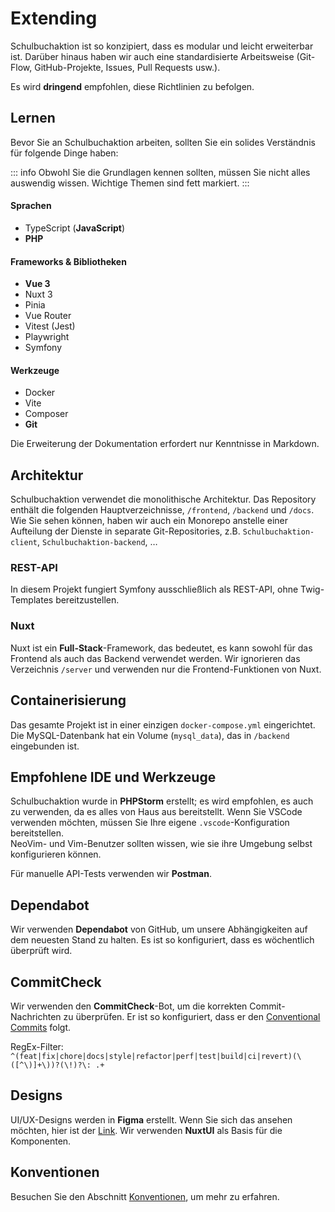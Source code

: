 # Extending

Schulbuchaktion ist so konzipiert, dass es modular und leicht erweiterbar ist.
Darüber hinaus haben wir auch eine standardisierte Arbeitsweise (Git-Flow, GitHub-Projekte, Issues, Pull Requests usw.).

Es wird **dringend** empfohlen, diese Richtlinien zu befolgen.

## Lernen

Bevor Sie an Schulbuchaktion arbeiten, sollten Sie ein solides Verständnis für folgende Dinge haben:

::: info
Obwohl Sie die Grundlagen kennen sollten, müssen Sie nicht alles auswendig wissen.
Wichtige Themen sind fett markiert.
:::

#### Sprachen

- TypeScript (**JavaScript**)
- **PHP**

#### Frameworks & Bibliotheken

- **Vue 3**
- Nuxt 3
- Pinia
- Vue Router
- Vitest (Jest)
- Playwright
- Symfony

#### Werkzeuge

- Docker
- Vite
- Composer
- **Git**

Die Erweiterung der Dokumentation erfordert nur Kenntnisse in Markdown.

## Architektur

Schulbuchaktion verwendet die monolithische Architektur.
Das Repository enthält die folgenden Hauptverzeichnisse, `/frontend`, `/backend` und `/docs`.
Wie Sie sehen können, haben wir auch ein Monorepo anstelle einer Aufteilung der Dienste in separate Git-Repositories,
z.B. `Schulbuchaktion-client`, `Schulbuchaktion-backend`, …

### REST-API

In diesem Projekt fungiert Symfony ausschließlich als REST-API, ohne Twig-Templates bereitzustellen.

### Nuxt

Nuxt ist ein **Full-Stack**-Framework, das bedeutet, es kann sowohl für das Frontend als auch das Backend verwendet
werden.
Wir ignorieren das Verzeichnis `/server` und verwenden nur die Frontend-Funktionen von Nuxt.

## Containerisierung

Das gesamte Projekt ist in einer einzigen `docker-compose.yml` eingerichtet.
Die MySQL-Datenbank hat ein Volume (`mysql_data`), das in `/backend` eingebunden ist.

## Empfohlene IDE und Werkzeuge

Schulbuchaktion wurde in **PHPStorm** erstellt; es wird empfohlen, es auch zu verwenden, da es alles von Haus aus
bereitstellt.
Wenn Sie VSCode verwenden möchten, müssen Sie Ihre eigene `.vscode`-Konfiguration bereitstellen.
<br> NeoVim- und Vim-Benutzer sollten wissen, wie sie ihre Umgebung selbst konfigurieren können.

Für manuelle API-Tests verwenden wir **Postman**.

## Dependabot

Wir verwenden **Dependabot** von GitHub, um unsere Abhängigkeiten auf dem neuesten Stand zu halten.
Es ist so konfiguriert, dass es wöchentlich überprüft wird.

## CommitCheck

Wir verwenden den **CommitCheck**-Bot, um die korrekten Commit-Nachrichten zu überprüfen.
Er ist so konfiguriert, dass er den [Conventional Commits](https://www.conventionalcommits.org/en/v1.0.0/) folgt.

RegEx-Filter: `^(feat|fix|chore|docs|style|refactor|perf|test|build|ci|revert)(\([^\)]+\))?(\!)?\: .+`

## Designs

UI/UX-Designs werden in **Figma** erstellt.
Wenn Sie sich das ansehen möchten, hier ist
der [Link](https://www.figma.com/file/tq8UhxGHnaj2MaDZE0KuRQ/Schulbuchaktion?type=design&node-id=0%3A1&mode=design&t=RsFq3WRm9AgRYYKV-1).
Wir verwenden **NuxtUI** als Basis für die Komponenten.

## Konventionen

Besuchen Sie den Abschnitt [Konventionen](./code-style), um mehr zu erfahren.
